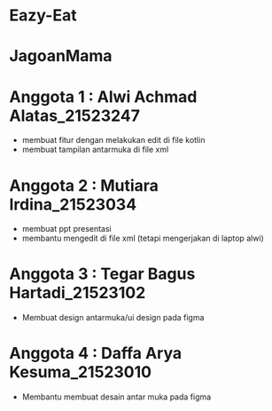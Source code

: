 # Eazy-Eat
# JagoanMama
# Anggota 1 : Alwi Achmad Alatas_21523247
- membuat fitur dengan melakukan edit di file kotlin
- membuat tampilan antarmuka di file xml

# Anggota 2 : Mutiara Irdina_21523034
- membuat ppt presentasi
- membantu mengedit di file xml (tetapi mengerjakan di laptop alwi)

# Anggota 3 : Tegar Bagus Hartadi_21523102
- Membuat design antarmuka/ui design pada figma

# Anggota 4 : Daffa Arya Kesuma_21523010
- Membantu membuat desain antar muka pada figma